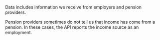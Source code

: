 Data includes information we receive from employers and pension providers.

Pension providers sometimes do not tell us that income has come from a pension. In these cases, the API reports the income source as an employment.